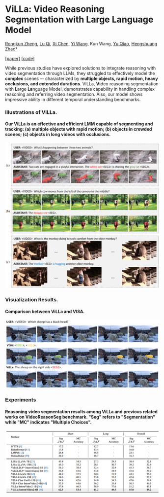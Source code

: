 # ViLLa: Video Reasoning Segmentation with Large Language Model
[Rongkun Zheng](https://rkzheng99.github.io), [Lu Qi](http://luqi.info/), [Xi Chen](https://xavierchen34.github.io/), [Yi Wang](https://shepnerd.github.io/), Kun Wang, [Yu Qiao](https://scholar.google.com/citations?user=gFtI-8QAAAAJ&hl=zh-CN&oi=ao), [Hengshuang Zhao*](https://hszhao.github.io/)

[[paper]](https://arxiv.org/abs/2407.14500) [[code]](https://github.com/rkzheng99/ViLLa) 

While previous studies have explored solutions to integrate reasoning with video segmentation through LLMs, they struggled to effectively model the **complex** scenes -- characterized by **multiple objects, rapid motion, heavy occlusions, and extended durations**. ViLLa, **Vi**deo reasoning segmentation with **L**arge **La**nguage Model, demonstrates capability in handling complex reasoning and referring video segmentation. Also, our model shows impressive ability in different temporal understanding benchmarks. 

### Illustrations of ViLLa. 
#### Our ViLLa is an effective and efficient LMM capable of segmenting and tracking: (a) multiple objects with rapid motion; (b) objects in crowded scenes; (c) objects in long videos with occlusions.
![image](https://github.com/rkzheng99/ViLLa/blob/rkzheng99-patch-1/pics/teaser.png)


### Visualization Results. 
#### Comparison between ViLLa and VISA.
![image](https://github.com/rkzheng99/ViLLa/blob/rkzheng99-patch-1/pics/illustration.png)

### Experiments
#### Reasoning video segmentation results among ViLLa and previous related works on VideoReasonSeg benchmark. "Seg" refers to "Segmentation" while "MC" indicates "Multiple Choices".
![image](https://github.com/rkzheng99/ViLLa/blob/rkzheng99-patch-1/pics/exp1.png)

